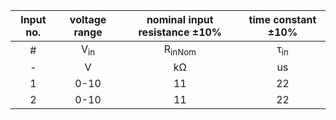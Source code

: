 | **Input no.** | voltage range | nominal input resistance ±10% | time constant ±10% |
| :---: | :---: | :---: | :---: |
|  #  |  V<sub>in</sub>  |  R<sub>inNom</sub>  |  τ<sub>in</sub> |
| - |  V |  kΩ  | us |
| 1 |  0-10  | 11 | 22 |
| 2 |  0-10  | 11 | 22 |
